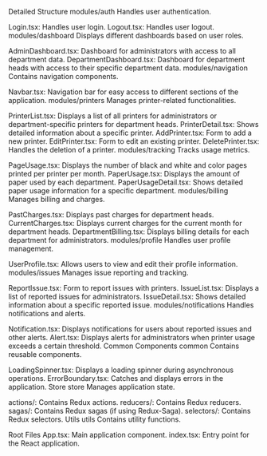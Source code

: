 Detailed Structure
modules/auth
Handles user authentication.

Login.tsx: Handles user login.
Logout.tsx: Handles user logout.
modules/dashboard
Displays different dashboards based on user roles.

AdminDashboard.tsx: Dashboard for administrators with access to all department data.
DepartmentDashboard.tsx: Dashboard for department heads with access to their specific department data.
modules/navigation
Contains navigation components.

Navbar.tsx: Navigation bar for easy access to different sections of the application.
modules/printers
Manages printer-related functionalities.

PrinterList.tsx: Displays a list of all printers for administrators or department-specific printers for department heads.
PrinterDetail.tsx: Shows detailed information about a specific printer.
AddPrinter.tsx: Form to add a new printer.
EditPrinter.tsx: Form to edit an existing printer.
DeletePrinter.tsx: Handles the deletion of a printer.
modules/tracking
Tracks usage metrics.

PageUsage.tsx: Displays the number of black and white and color pages printed per printer per month.
PaperUsage.tsx: Displays the amount of paper used by each department.
PaperUsageDetail.tsx: Shows detailed paper usage information for a specific department.
modules/billing
Manages billing and charges.

PastCharges.tsx: Displays past charges for department heads.
CurrentCharges.tsx: Displays current charges for the current month for department heads.
DepartmentBilling.tsx: Displays billing details for each department for administrators.
modules/profile
Handles user profile management.

UserProfile.tsx: Allows users to view and edit their profile information.
modules/issues
Manages issue reporting and tracking.

ReportIssue.tsx: Form to report issues with printers.
IssueList.tsx: Displays a list of reported issues for administrators.
IssueDetail.tsx: Shows detailed information about a specific reported issue.
modules/notifications
Handles notifications and alerts.

Notification.tsx: Displays notifications for users about reported issues and other alerts.
Alert.tsx: Displays alerts for administrators when printer usage exceeds a certain threshold.
Common Components
common
Contains reusable components.

LoadingSpinner.tsx: Displays a loading spinner during asynchronous operations.
ErrorBoundary.tsx: Catches and displays errors in the application.
Store
store
Manages application state.

actions/: Contains Redux actions.
reducers/: Contains Redux reducers.
sagas/: Contains Redux sagas (if using Redux-Saga).
selectors/: Contains Redux selectors.
Utils
utils
Contains utility functions.

Root Files
App.tsx: Main application component.
index.tsx: Entry point for the React application.

